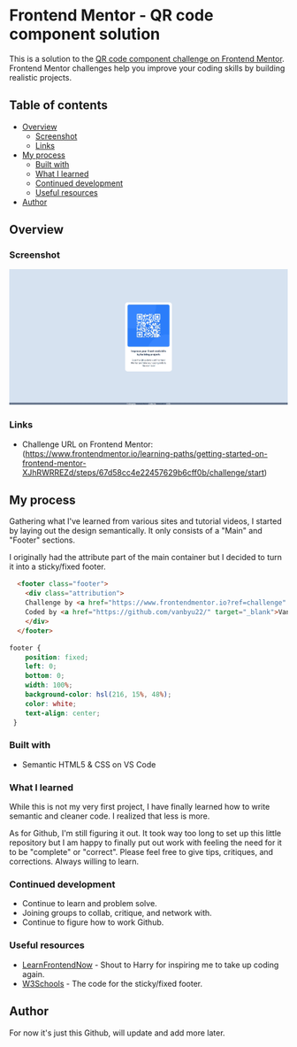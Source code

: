 # Frontend Mentor - QR code component solution

This is a solution to the [QR code component challenge on Frontend Mentor](https://www.frontendmentor.io/challenges/qr-code-component-iux_sIO_H). Frontend Mentor challenges help you improve your coding skills by building realistic projects. 

## Table of contents

- [Overview](#overview)
  - [Screenshot](#screenshot)
  - [Links](#links)
- [My process](#my-process)
  - [Built with](#built-with)
  - [What I learned](#what-i-learned)
  - [Continued development](#continued-development)
  - [Useful resources](#useful-resources)
- [Author](#author)


## Overview

### Screenshot

![Final Result](https://github.com/vanbyu22/QR-component-main/blob/464c778594712cbdab21f2d94a1b83a20749b386/Screenshot_15-3-2025_updated.jpeg)


### Links

- Challenge URL on Frontend Mentor: (https://www.frontendmentor.io/learning-paths/getting-started-on-frontend-mentor-XJhRWRREZd/steps/67d58cc4e22457629b6cff0b/challenge/start)

## My process

Gathering what I've learned from various sites and tutorial videos, I started by laying out the design semantically. It only consists of a "Main" and "Footer" sections.

I originally had the attribute part of the main container but I decided to turn it into a sticky/fixed footer.

```html
  <footer class="footer">
    <div class="attribution">
    Challenge by <a href="https://www.frontendmentor.io?ref=challenge" target="_blank">Frontend Mentor</a>.
    Coded by <a href="https://github.com/vanbyu22/" target="_blank">Vanessa B. Yu,</a> 2025.
    </div>
  </footer>
  ```

```css
footer {
    position: fixed;
    left: 0;
    bottom: 0;
    width: 100%;
    background-color: hsl(216, 15%, 48%);
    color: white;
    text-align: center;
 }
 ```

### Built with

- Semantic HTML5 & CSS on VS Code

### What I learned

While this is not my very first project, I have finally learned how to write semantic and cleaner code. I realized that less is more.

As for Github, I'm still figuring it out. It took way too long to set up this little repository but I am happy to finally put out work with feeling the need for it to be "complete" or "correct". Please feel free to give tips, critiques, and corrections. Always willing to learn.

### Continued development

- Continue to learn and problem solve.
- Joining groups to collab, critique, and network with.
- Continue to figure how to work Github.

### Useful resources

- [LearnFrontendNow](https://www.learnfrontendnow.com/) - Shout to Harry for inspiring me to take up coding again.
- [W3Schools](https://www.w3schools.com/howto/tryit.asp?filename=tryhow_css_fixed_footer) - The code for the sticky/fixed footer.



## Author

For now it's just this Github, will update and add more later.


